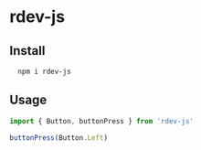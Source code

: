 # rdev-js

## Install

```bash
  npm i rdev-js
```

## Usage

```js
import { Button, buttonPress } from 'rdev-js'

buttonPress(Button.Left)
```
